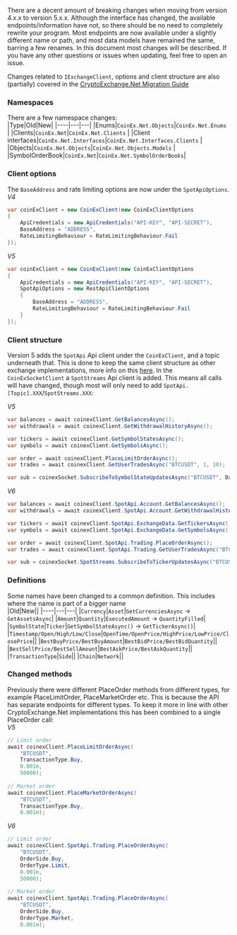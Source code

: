 There are a decent amount of breaking changes when moving from version 4.x.x to version 5.x.x. Although the interface has changed, the available endpoints/information have not, so there should be no need to completely rewrite your program.
Most endpoints are now available under a slightly different name or path, and most data models have remained the same, barring a few renames.
In this document most changes will be described. If you have any other questions or issues when updating, feel free to open an issue.

Changes related to `IExchangeClient`, options and client structure are also (partially) covered in the [CryptoExchange.Net Migration Guide](https://github.com/JKorf/CryptoExchange.Net/wiki/Migration-Guide)

### Namespaces
There are a few namespace changes:  
|Type|Old|New|
|----|---|---|
|Enums|`CoinEx.Net.Objects`|`CoinEx.Net.Enums`  |
|Clients|`CoinEx.Net`|`CoinEx.Net.Clients`  |
|Client interfaces|`CoinEx.Net.Interfaces`|`CoinEx.Net.Interfaces.Clients`  |
|Objects|`CoinEx.Net.Objects`|`CoinEx.Net.Objects.Models`  |
|SymbolOrderBook|`CoinEx.Net`|`CoinEx.Net.SymbolOrderBooks`|

### Client options
The `BaseAddress` and rate limiting options are now under the `SpotApiOptions`.  
*V4*
````C#
var coinExClient = new CoinExClient(new CoinExClientOptions
{
	ApiCredentials = new ApiCredentials("API-KEY", "API-SECRET"),
	BaseAddress = "ADDRESS",
	RateLimitingBehaviour = RateLimitingBehaviour.Fail
});
````

*V5*
````C#
var coinExClient = new CoinExClient(new CoinExClientOptions
{
	ApiCredentials = new ApiCredentials("API-KEY", "API-SECRET"),
	SpotApiOptions = new RestApiClientOptions
	{
		BaseAddress = "ADDRESS",
		RateLimitingBehaviour = RateLimitingBehaviour.Fail
	}
});
````

### Client structure
Version 5 adds the `SpotApi` Api client under the `CoinExClient`, and a topic underneath that. This is done to keep the same client structure as other exchange implementations, more info on this [here](https://github.com/Jkorf/CryptoExchange.Net/wiki/Clients).
In the `CoinExSocketClient` a `SpotStreams` Api client is added. This means all calls will have changed, though most will only need to add `SpotApi.[Topic].XXX`/`SpotStreams.XXX`:

*V5*
````C#
var balances = await coinexClient.GetBalancesAsync();
var withdrawals = await coinexClient.GetWithdrawalHistoryAsync();

var tickers = await coinexClient.GetSymbolStatesAsync();
var symbols = await coinexClient.GetSymbolsAsync();

var order = await coinexClient.PlaceLimitOrderAsync();
var trades = await coinexClient.GetUserTradesAsync("BTCUSDT", 1, 10);

var sub = coinexSocket.SubscribeToSymbolStateUpdatesAsync("BTCUSDT", DataHandler);
````

*V6*  
````C#
var balances = await coinexClient.SpotApi.Account.GetBalancesAsync();
var withdrawals = await coinexClient.SpotApi.Account.GetWithdrawalHistoryAsync();

var tickers = await coinexClient.SpotApi.ExchangeData.GetTickersAsync();
var symbols = await coinexClient.SpotApi.ExchangeData.GetSymbolsAsync();

var order = await coinexClient.SpotApi.Trading.PlaceOrderAsync();
var trades = await coinexClient.SpotApi.Trading.GetUserTradesAsync("BTCUSDT");

var sub = coinexSocket.SpotStreams.SubscribeToTickerUpdatesAsync("BTCUSDT", DataHandler);
````

### Definitions
Some names have been changed to a common definition. This includes where the name is part of a bigger name  
|Old|New||
|----|---|---|
|`Currency`|`Asset`|`GetCurrenciesAsync` -> `GetAssetsAsync`|
|`Amount`|`Quantity`|`ExecutedAmount` -> `QuantityFilled`|
|`SymbolState`|`Ticker`|`GetSymbolStateAsync()` -> `GetTickerAsync()`|
|`Timestamp/Open/High/Low/Close`|`OpenTime/OpenPrice/HighPrice/LowPrice/ClosePrice`||
|`BestBuyPrice/BestBuyAmount`|`BestBidPrice/BestBidQuantity`||
|`BestSellPrice/BestSellAmount`|`BestAskPrice/BestAskQuantity`||
|`TransactionType`|`Side`||
|`Chain`|`Network`||

### Changed methods
Previously there were different PlaceOrder methods from different types, for example PlaceLimitOrder, PlaceMarketOrder etc. This is because the API has separate endpoints for different types. To keep it more in line with other CryptoExchange.Net implementations this has been combined to a single PlaceOrder call:  
*V5*
````C#
// Limit order
await coinexClient.PlaceLimitOrderAsync(
	"BTCUSDT",
	TransactionType.Buy,
	0.001m,
	50000);
	
// Market order
await coinexClient.PlaceMarketOrderAsync(
	"BTCUSDT",
	TransactionType.Buy,
	0.001m);
````

*V6*
````C#
// Limit order
await coinexClient.SpotApi.Trading.PlaceOrderAsync(
	"BTCUSDT",
	OrderSide.Buy,
	OrderType.Limit,
	0.001m,
	50000);
				
// Market order
await coinexClient.SpotApi.Trading.PlaceOrderAsync(
	"BTCUSDT",
	OrderSide.Buy,
	OrderType.Market,
	0.001m);
````

